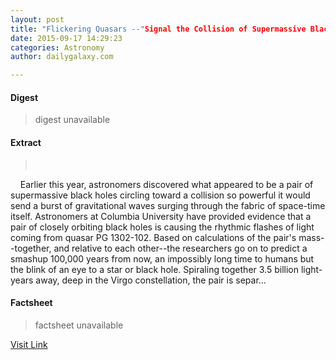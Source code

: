 ```yaml
---
layout: post
title: "Flickering Quasars --"Signal the Collision of Supermassive Black Holes""
date: 2015-09-17 14:29:23
categories: Astronomy
author: dailygalaxy.com

---
```



#### Digest
>digest unavailable

#### Extract
>         Earlier this year, astronomers discovered what appeared to be a pair of supermassive black holes circling toward a collision so powerful it would send a burst of gravitational waves surging through the fabric of space-time itself. Astronomers at Columbia University have provided evidence that a pair of closely orbiting black holes is causing the rhythmic flashes of light coming from quasar PG 1302-102. Based on calculations of the pair's mass--together, and relative to each other--the researchers go on to predict a smashup 100,000 years from now, an impossibly long time to humans but the blink of an eye to a star or black hole. Spiraling together 3.5 billion light-years away, deep in the Virgo constellation, the pair is separ...

#### Factsheet
>factsheet unavailable

[Visit Link](http://www.dailygalaxy.com/my_weblog/2015/09/flickering-quasars-signal-colliding-supermassive-black-holes.html)



